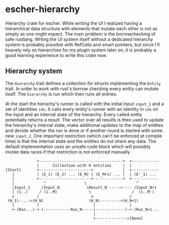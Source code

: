 # escher-hierarchy
Hierarchy crate for escher. While writing the UI I realized having a hierarchical data structure with elements that mutate each other is not as simply as one might expect. The main problem is the borrowchecking of safe rustlang. Wrting the UI system itself without a dedicated hierarchy system is probably possible with RefCells and smart pointers, but since I'll heavely rely on hierarchies for my plugin system later on, it is probably a good learning experience to write this crate now.

## Hierarchy system
The `Hierarchy` trait defines a collection for structs implementing the `Entity` trait. In order to work with rust's borrow checking every entity can mutate itself. The `hierarchy` is run which then runs all entries.

At the start the hierachy's runner is called with the initial Input `input_1` and a set of identities `ids`. It calls every entity's runner with an identity in `ids` on the input and an internal state of the hierarchy. Every called entity potentially returns a result. The vector over all results is then used to update the hierarchy's internal state, make additional updates to the map of entities and decide whether the run is done or if another round is started with some new `input_2`. One important restriction (which can't be enforced at compile time) is that the internal state and the entities do not share any data. The default implementation uses an unsafe code block which will possibly invoke data races if that restriction is not enforced manually.
```ascii
              +-------------------------------------+  +------------
              |      Collection with K entities     |  |
[Start]       +-----------------------+             |  +------------
   |          | (E_1) (E_2) ... (E_M) | (E_M+1) ... |  | (E'_1) ...
   |          +-----------------------+-------------+  +------------
   |             ^                 \                      ^
   |Input_1     /Input_N            \Result_N ----->---- /Input_N+1
   | (1..)     / (1..M)              \                  /  (1..M')
   v          /                       v                /
 (H_1)-...->(H_N)                    (H_N)--------->(H_N+1)
   |          |                        |               |
   +-(Run...)-+-(------------Run_N-----|-------------)-+-(Run_N+1...
                                       |
                                       +-------------->[Done]
```
